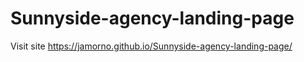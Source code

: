 # Sunnyside-agency-landing-page

Visit site https://jamorno.github.io/Sunnyside-agency-landing-page/
